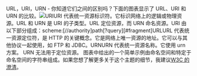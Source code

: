 URL，URI，URN - 你知道它们之间的区别吗？下面的图表显示了 URL、URI 和 URN 的比较。![](images/url-uri-urn.jpg)URIURI 代表统一资源标识符。它标识网络上的逻辑或物理资源。URL 和 URN 是 URI 的子类型。URL 定位资源，而 URN 命名资源。URI 由以下部分组成：scheme:[//authority]path[?query][#fragment]URLURL 代表统一资源定位符，是 HTTP 的关键概念。它是网络上唯一资源的地址。它可以与其他协议一起使用，如 FTP 和 JDBC。URNURN 代表统一资源名称。它使用 urn 方案。 URN 无法用于定位资源。 图表中给出的一个简单示例由命名空间和特定于命名空间的字符串组成。如果您想了解更多关于这个主题的细节，我建议[W3C 的澄清](https://www.w3.org/TR/uri-clarification/)。